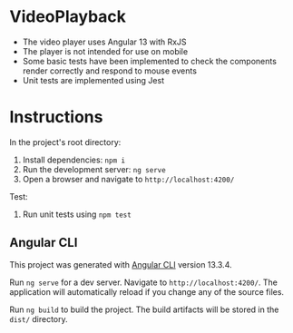 # VideoPlayback

- The video player uses Angular 13 with RxJS
- The player is not intended for use on mobile
- Some basic tests have been implemented to check the components render correctly and respond to mouse events
- Unit tests are implemented using Jest

# Instructions

In the project's root directory: 
1. Install dependencies: `npm i`
2. Run the development server: `ng serve`
3. Open a browser and navigate to `http://localhost:4200/`

Test:
1. Run unit tests using `npm test`

## Angular CLI

This project was generated with [Angular CLI](https://github.com/angular/angular-cli) version 13.3.4.

Run `ng serve` for a dev server. Navigate to `http://localhost:4200/`. The application will automatically reload if you change any of the source files.

Run `ng build` to build the project. The build artifacts will be stored in the `dist/` directory.
